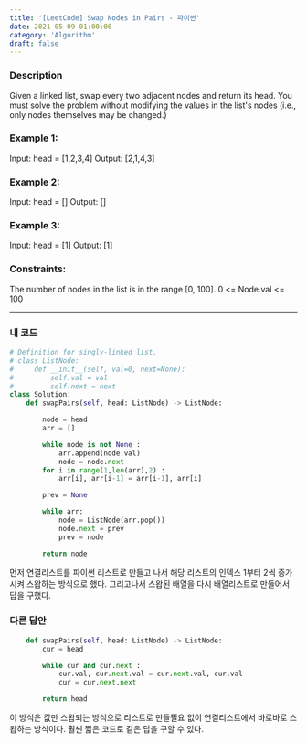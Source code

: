 ```yaml
---
title: '[LeetCode] Swap Nodes in Pairs - 파이썬'
date: 2021-05-09 01:00:00
category: 'Algorithm'
draft: false
---
```


### Description

Given a linked list, swap every two adjacent nodes and return its head. You must solve the problem without modifying the values in the list's nodes (i.e., only nodes themselves may be changed.)

### Example 1:

Input: head = [1,2,3,4]
Output: [2,1,4,3]

### Example 2:

Input: head = []
Output: []

### Example 3:

Input: head = [1]
Output: [1]

### Constraints:

The number of nodes in the list is in the range [0, 100].
0 <= Node.val <= 100

---

### 내 코드

```python
# Definition for singly-linked list.
# class ListNode:
#     def __init__(self, val=0, next=None):
#         self.val = val
#         self.next = next
class Solution:
    def swapPairs(self, head: ListNode) -> ListNode:

        node = head
        arr = []

        while node is not None :
            arr.append(node.val)
            node = node.next
        for i in range(1,len(arr),2) :
            arr[i], arr[i-1] = arr[i-1], arr[i]

        prev = None

        while arr:
            node = ListNode(arr.pop())
            node.next = prev
            prev = node

        return node
```

먼저 연결리스트를 파이썬 리스트로 만들고 나서 해당 리스트의 인덱스 1부터 2씩 증가시켜 스왑하는 방식으로 했다. 그리고나서 스왑된 배열을 다시 배열리스트로 만들어서 답을 구했다.

### 다른 답안

```python
    def swapPairs(self, head: ListNode) -> ListNode:
        cur = head

        while cur and cur.next :
            cur.val, cur.next.val = cur.next.val, cur.val
            cur = cur.next.next

        return head
```

이 방식은 값만 스왑되는 방식으로 리스트로 만들필요 없이 연결리스트에서 바로바로 스왑하는 방식이다. 훨씬 짧은 코드로 같은 답을 구할 수 있다.
